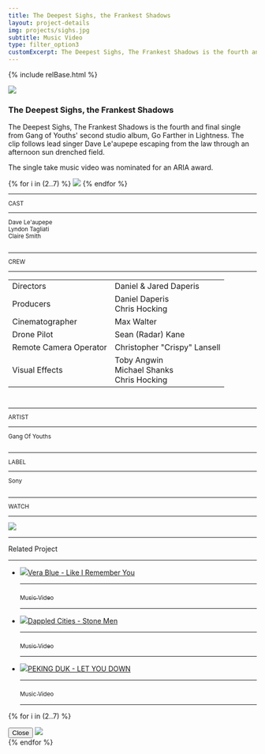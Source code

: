 ```yaml
---
title: The Deepest Sighs, the Frankest Shadows
layout: project-details
img: projects/sighs.jpg
subtitle: Music Video
type: filter_option3
customExcerpt: The Deepest Sighs, The Frankest Shadows is the fourth and final single from Gang of Youths&#39; second studio album, Go Farther in Lightness. The clip follows lead singer Dave Le'aupepe escaping from the law through an afternoon sun drenched field.
---
```


{% include relBase.html %}

<style> #gallery img {aspect-ratio: 1;}</style>
 <div id="heroImage">
        <img src="{{ relBase }}img/gallery/sighs1.jpg"></div>
 <section id="details">
    <article><span id="main-detail">
      <h1>The Deepest Sighs, the Frankest Shadows</h1><p>The Deepest Sighs, The Frankest Shadows is the fourth and final single from Gang of Youths&#39; second studio album, Go Farther in Lightness. The clip follows lead singer Dave Le&#39;aupepe escaping from the law through an afternoon sun drenched field.</p>
        <p>The single take music video was nominated for an ARIA award. </p>

<div id="gallery">
        {% for i in (2..7) %}
        <img src="{{ relBase }}img/gallery/sighs{{ i }}.jpg" data-hystmodal="#myModal{{ i }}">
        {% endfor %}
      </div>
        </span>
      <sub>
        <hr>CAST
        <hr>Dave Le&#39;aupepe<br>
        Lyndon Tagliati<br>
        Claire Smith<br>
        <br>
        <hr>CREW
        <hr><table><tr><td>
        Directors</td><td>Daniel & Jared Daperis</td></tr><tr><td>
Producers</td><td>Daniel Daperis <br>Chris Hocking</td></tr><tr><td>
Cinematographer</td><td>Max Walter</td></tr><tr><td>
Drone Pilot</td><td>Sean (Radar) Kane</td></tr><tr><td>
Remote Camera Operator</td><td> Christopher &quot;Crispy&quot; Lansell</td></tr><tr><td>
Visual Effects</td><td>Toby Angwin<br>Michael Shanks <br>Chris Hocking</td></tr></table><br>
        <hr>ARTIST
        <hr>
        Gang Of Youths<br>
        <br>
        <hr>LABEL
        <hr>
        Sony<br><br>
        <hr>WATCH
        <hr>
        <a href="https://www.youtube.com/watch?v=9URhKk22xbM" target="_blank"><img src="{{ relBase }}img/social/youtube.svg" class="youtube"></a>
      </sub>
    </article>
    <div id="related">
      <hr>
      Related Project
      <hr>
      <ul>
        <li><a href="../vera-blue-like-i-remember-you/"><img src="{{ relBase }}img/projects/liry.jpg">Vera Blue - Like I Remember You
          <hr><sub>Music Video</sub>
          <hr></a>
        </li>
        <li><a href="../dappled-cities-stone-men/"><img src="{{ relBase }}img/projects/stonemen.jpg">Dappled Cities - Stone Men
          <hr><sub>Music Video</sub>
          <hr></a>
        </li>
        <li><a href="../peking-duk-let-you-down/"><img src="{{ relBase }}img/projects/letyoudown.jpg">PEKING DUK - LET YOU DOWN
          <hr><sub>Music Video</sub>
          <hr></a>
        </li>
      </ul>
    </div>
  </section>

{% for i in (2..7) %}
<div class="hystmodal" id="myModal{{ i }}" aria-hidden="true">
    <div class="hystmodal__wrap">
        <div class="hystmodal__window" role="dialog" aria-modal="true">
            <button data-hystclose class="hystmodal__close">Close</button>
            <!-- Your modal HTML markup -->
            <img src="{{ relBase }}img/gallery/sighs{{ i }}.jpg">
        </div>
    </div>
</div>
{% endfor %}

  <div id="gradient"></div>
